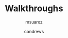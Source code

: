 ---
layout: post
title: "Walkthroughs"
issue: 13
volume: 1
author:
  - msuarez
  - candrews
image: "https://gallery.mailchimp.com/7e093c5cf4/images/iPadAppad7204.png"
link: "http://us5.campaign-archive1.com/?awesome=no&u=7e093c5cf4&id=995ec45694"
---
